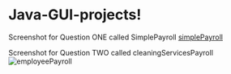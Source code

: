 # Java-GUI-projects!
Screenshot for Question ONE called SimplePayroll
[simplePayroll](https://github.com/NessaMuthoni/Java-GUI-projects/assets/114511365/d394a49e-0af6-45b5-9836-f4cb1e515ce2)




















Screenshot for Question TWO called cleaningServicesPayroll
![employeePayroll](https://github.com/NessaMuthoni/Java-GUI-projects/assets/114511365/5b61a5fb-7587-4693-848a-c3fb4840b079)
